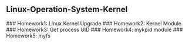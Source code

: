 ## Linux-Operation-System-Kernel

##﻿# Homework1: Linux Kernel Upgrade
##﻿# Homework2: Kernel Module
##﻿# Homework3: Get process UID
##﻿# Homework4: mykpid module
##﻿# Homework5: myfs

